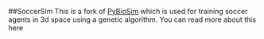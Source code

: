 ##SoccerSim
This is a fork of [PyBioSim](https://github.com/arindam1993/PyBioSim) which is used for training soccer agents in 3d space using a genetic algorithm. You can read more about this here

